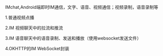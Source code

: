 IMchat,Android端即时IM通信，文字、语音、视频通信；视频录制，语音录制等

1.普通视频点播

2.IM 视频聊天中的拉流和推流

3.IM 语音聊天中的语音录制、发送和播放（使用websocket发送文件）

4.OKHTTP的IM WebSocket封装